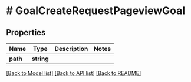 # # GoalCreateRequestPageviewGoal

## Properties

Name | Type | Description | Notes
------------ | ------------- | ------------- | -------------
**path** | **string** |  |

[[Back to Model list]](../../README.md#models) [[Back to API list]](../../README.md#endpoints) [[Back to README]](../../README.md)
